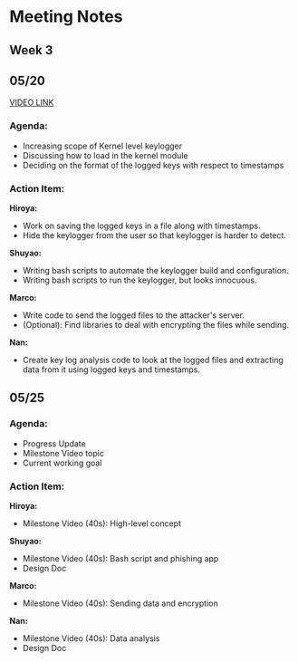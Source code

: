 ﻿
# Meeting Notes
## Week 3 
## 05/20

[VIDEO LINK]()

### Agenda:
- Increasing scope of Kernel level keylogger
- Discussing how to load in the kernel module
- Deciding on the format of the logged keys with respect to timestamps

### Action Item:
**Hiroya:**
- Work on saving the logged keys in a file along with timestamps.
- Hide the keylogger from the user so that keylogger is harder to detect.

**Shuyao:**
- Writing bash scripts to automate the keylogger build and configuration.
- Writing bash scripts to run the keylogger, but looks innocuous.

**Marco:**
- Write code to send the logged files to the attacker's server.
- (Optional): Find libraries to deal with encrypting the files while sending.

**Nan:**
- Create key log analysis code to look at the logged files and extracting data from it using logged keys and timestamps.

## 05/25
### Agenda:
- Progress Update
- Milestone Video topic
- Current working goal

### Action Item:
**Hiroya:**
- Milestone Video (40s): High-level concept

**Shuyao:**
- Milestone Video (40s): Bash script and phishing app
- Design Doc

**Marco:**
- Milestone Video (40s): Sending data and encryption

**Nan:**
- Milestone Video (40s): Data analysis
- Design Doc

